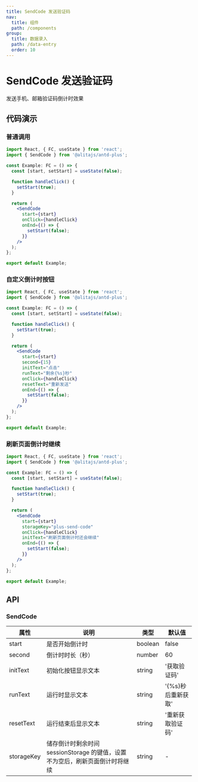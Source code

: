 ```yaml
---
title: SendCode 发送验证码
nav:
  title: 组件
  path: /components
group:
  title: 数据录入
  path: /data-entry
  order: 10
---
```


# SendCode 发送验证码

发送手机、邮箱验证码倒计时效果

## 代码演示

### 普通调用

````jsx
import React, { FC, useState } from 'react';
import { SendCode } from '@alitajs/antd-plus';

const Example: FC = () => {
  const [start, setStart] = useState(false);

  function handleClick() {
    setStart(true);
  }

  return (
    <SendCode
      start={start}
      onClick={handleClick}
      onEnd={() => {
        setStart(false);
      }}
    />
  );
};

export default Example;
````

### 自定义倒计时按钮

```jsx
import React, { FC, useState } from 'react';
import { SendCode } from '@alitajs/antd-plus';

const Example: FC = () => {
  const [start, setStart] = useState(false);

  function handleClick() {
    setStart(true);
  }

  return (
    <SendCode
      start={start}
      second={15}
      initText="点击"
      runText="剩余{%s}秒"
      onClick={handleClick}
      resetText="重新发送"
      onEnd={() => {
        setStart(false);
      }}
    />
  );
};

export default Example;
```

### 刷新页面倒计时继续

```jsx
import React, { FC, useState } from 'react';
import { SendCode } from '@alitajs/antd-plus';

const Example: FC = () => {
  const [start, setStart] = useState(false);

  function handleClick() {
    setStart(true);
  }

  return (
    <SendCode
      start={start}
      storageKey="plus-send-code"
      onClick={handleClick}
      initText="刷新页面倒计时还会继续"
      onEnd={() => {
        setStart(false);
      }}
    />
  );
};

export default Example;
```

## API

### SendCode

| 属性       | 说明                                                                         | 类型    | 默认值             |
| ---------- | ---------------------------------------------------------------------------- | ------- | ------------------ |
| start      | 是否开始倒计时                                                               | boolean | false              |
| second     | 倒计时时长（秒）                                                             | number  | 60                 |
| initText   | 初始化按钮显示文本                                                           | string  | '获取验证码'       |
| runText    | 运行时显示文本                                                               | string  | '{%s}秒后重新获取' |
| resetText  | 运行结束后显示文本                                                           | string  | '重新获取验证码'   |
| storageKey | 储存倒计时剩余时间 sessionStorage 的键值，设置不为空后，刷新页面倒计时将继续 | string  | -                  |
